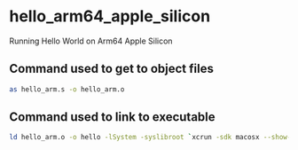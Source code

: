 # hello_arm64_apple_silicon
Running Hello World on Arm64 Apple Silicon

## Command used to get to object files
```bash
as hello_arm.s -o hello_arm.o
```
## Command used to link to executable
```bash
ld hello_arm.o -o hello -lSystem -syslibroot `xcrun -sdk macosx --show-sdk-path -e _start -arch arm64`
```
